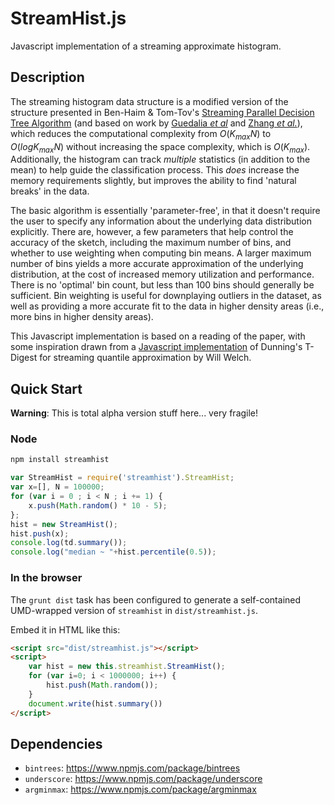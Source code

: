 # StreamHist.js

Javascript implementation of a streaming approximate histogram.

## Description

The streaming histogram data structure is a modified version of the
structure presented in Ben-Haim & Tom-Tov's [Streaming Parallel Decision Tree
Algorithm](http://jmlr.org/papers/volume11/ben-haim10a/ben-haim10a.pdf) (and
based on work by
[Guedalia *et al*](http://www.cs.huji.ac.il/~werman/Papers/guedalia_etal99.pdf)
and [Zhang *et al.*](http://dl.acm.org/citation.cfm?id=1044332)), which reduces
the computational complexity from $O(K_{max}N)$ to $O(log{K_{max}}N)$ without
increasing the space complexity, which is $O(K_{max})$. Additionally, the
histogram can track _multiple_ statistics (in addition to the mean) to help
guide the classification process. This _does_ increase the memory requirements
slightly, but improves the ability to find 'natural breaks' in the data.

The basic algorithm is essentially 'parameter-free', in that it doesn't
require the user to specify any information about the underlying data
distribution explicitly. There are, however, a few parameters that help
control the accuracy of the sketch, including the maximum number of bins,
and whether to use weighting when computing bin means. A larger maximum
number of bins yields a more accurate approximation of the underlying
distribution, at the cost of increased memory utilization and performance.
There is no 'optimal' bin count, but less than 100 bins should generally be
sufficient. Bin weighting is useful for downplaying outliers in the dataset,
as well as providing a more accurate fit to the data in higher density areas
(i.e., more bins in higher density areas).

This Javascript implementation is based on a reading of the paper, with some
inspiration drawn from a
[Javascript implementation](https://github.com/welch/tdigest) of Dunning's
T-Digest for streaming quantile approximation by Will Welch.

## Quick Start

**Warning**: This is total alpha version stuff here... very fragile!

### Node

```bash
npm install streamhist
```

```javascript
var StreamHist = require('streamhist').StreamHist;
var x=[], N = 100000;
for (var i = 0 ; i < N ; i += 1) {
    x.push(Math.random() * 10 - 5);
};
hist = new StreamHist();
hist.push(x);
console.log(td.summary());
console.log("median ~ "+hist.percentile(0.5));
```

### In the browser

The `grunt dist` task has been configured to generate a self-contained
UMD-wrapped version of `streamhist` in `dist/streamhist.js`.

Embed it in HTML like this:

```html
<script src="dist/streamhist.js"></script>
<script>
    var hist = new this.streamhist.StreamHist();
    for (var i=0; i < 1000000; i++) {
        hist.push(Math.random());
    }
    document.write(hist.summary())
</script>
```

## Dependencies

* `bintrees`: https://www.npmjs.com/package/bintrees
* `underscore`: https://www.npmjs.com/package/underscore
* `argminmax`: https://www.npmjs.com/package/argminmax
